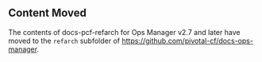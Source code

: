 ## Content Moved

The contents of docs-pcf-refarch for Ops Manager v2.7 and later have moved to the `refarch` subfolder of https://github.com/pivotal-cf/docs-ops-manager.